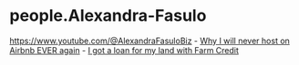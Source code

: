 # people.Alexandra-Fasulo
https://www.youtube.com/@AlexandraFasuloBiz - [Why I will never host on Airbnb EVER again](https://youtu.be/DfC5JYPHZcc) - [I got a loan for my land with Farm Credit](https://youtu.be/DRs3d9OWFqc)
